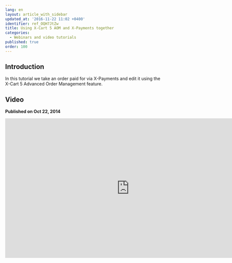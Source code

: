 ```yaml
---
lang: en
layout: article_with_sidebar
updated_at: '2016-11-22 11:02 +0400'
identifier: ref_OQH7JtZw
title: Using X-Cart 5 AOM and X-Payments together
categories:
  - Webinars and video tutorials
published: true
order: 100
---
```



## Introduction

In this tutorial we take an order paid for via X-Payments and edit it using the X-Cart 5 Advanced Order Management feature.

## Video
**Published on Oct 22, 2014**
<iframe class="youtube-player" type="text/html" style="width: 800px; height: 450px" src="https://www.youtube.com/embed/pmmCHyq-KzQ" frameborder="0"></iframe>
